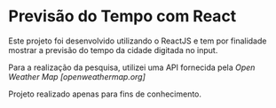 # Previsão do Tempo com React

Este projeto foi desenvolvido utilizando o ReactJS e tem por finalidade mostrar a previsão do tempo da cidade digitada no input.

Para a realização da pesquisa, utilizei uma API fornecida pela _Open Weather Map [openweathermap.org]_

Projeto realizado apenas para fins de conhecimento.

